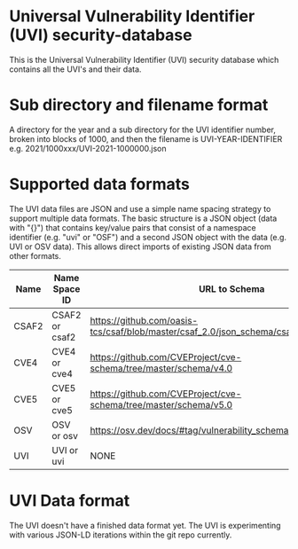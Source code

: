 # Universal Vulnerability Identifier (UVI) security-database

This is the  Universal Vulnerability Identifier (UVI) security database which contains all the UVI's and their data.

# Sub directory and filename format

A directory for the year and a sub directory for the UVI identifier number, broken into blocks of 1000, and then the filename is UVI-YEAR-IDENTIFIER e.g. 2021/1000xxx/UVI-2021-1000000.json

# Supported data formats

The UVI data files are JSON and use a simple name spacing strategy to support multiple data formats. The basic structure is a JSON object (data with "{}") that contains key/value pairs that consist of a namespace identifier (e.g. "uvi" or "OSF") and a second JSON object with the data (e.g. UVI or OSV data). This allows direct imports of existing JSON data from other formats.


| Name | Name Space ID | URL to Schema |
| ---- |---------------| --------------|
| CSAF2 | CSAF2 or csaf2 | https://github.com/oasis-tcs/csaf/blob/master/csaf_2.0/json_schema/csaf_json_schema.json |
| CVE4 | CVE4 or cve4 | https://github.com/CVEProject/cve-schema/tree/master/schema/v4.0 |
| CVE5 | CVE5 or cve5 | https://github.com/CVEProject/cve-schema/tree/master/schema/v5.0 |
| OSV | OSV or osv | https://osv.dev/docs/#tag/vulnerability_schema |
| UVI | UVI or uvi | NONE |

# UVI Data format

The UVI doesn't have a finished data format yet. The UVI is experimenting with various JSON-LD iterations within the git repo currently.
